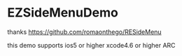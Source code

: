 EZSideMenuDemo
==============

thanks https://github.com/romaonthego/RESideMenu

this demo supports ios5 or higher
xcode4.6 or higher
ARC

